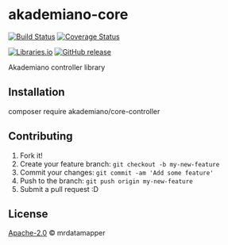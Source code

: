 # akademiano-core
[![Build Status](https://travis-ci.org/mrdatamapper/akademiano-core-controller.svg?branch=master)](https://travis-ci.org/mrdatamapper/akademiano-core-controller)
[![Coverage Status](https://coveralls.io/repos/github/mrdatamapper/akademiano-core-controller/badge.svg)](https://coveralls.io/github/mrdatamapper/akademiano-core-controller)

[![Libraries.io ](https://img.shields.io/librariesio/github/mrdatamapper/akademiano-core-controller.svg)](https://libraries.io/github/mrdatamapper/akademiano-core-controller)
[![GitHub release](https://img.shields.io/github/release/mrdatamapper/akademiano-core-controller.svg)]()

Akademiano controller library

## Installation

composer require akademiano/core-controller

## Contributing

1. Fork it!
2. Create your feature branch: `git checkout -b my-new-feature`
3. Commit your changes: `git commit -am 'Add some feature'`
4. Push to the branch: `git push origin my-new-feature`
5. Submit a pull request :D

## License

[Apache-2.0](https://www.apache.org/licenses/LICENSE-2.0) © mrdatamapper
